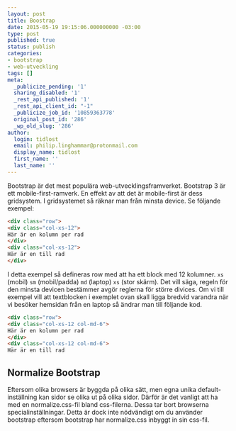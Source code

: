 ```yaml
---
layout: post
title: Boostrap
date: 2015-05-19 19:15:06.000000000 -03:00
type: post
published: true
status: publish
categories:
- bootstrap
- web-utveckling
tags: []
meta:
  _publicize_pending: '1'
  sharing_disabled: '1'
  _rest_api_published: '1'
  _rest_api_client_id: "-1"
  _publicize_job_id: '10859363778'
  original_post_id: '286'
  _wp_old_slug: '286'
author:
  login: tidlost
  email: philip.linghammar@protonmail.com
  display_name: tidlost
  first_name: ''
  last_name: ''
---
```

Bootstrap är det mest populära web-utvecklingsframverket. Bootstrap 3 är ett mobile-first-ramverk.
En effekt av att det är mobile-first är dess gridsystem. I gridsystemet så räknar man från minsta device. Se följande exempel:

```html
<div class="row">
<div class="col-xs-12">
Här är en kolumn per rad
</div>
<div class="col-xs-12">
Här är en till rad
</div>

```
I detta exempel så defineras row med att ha ett block med 12 kolumner. `xs` (mobil) `sm` (mobil/padda) `md` (laptop) `xs` (stor skärm). Det vill säga, regeln för den minsta devicen bestämmer avgör reglerna för större divices. Om vi till exempel vill att textblocken i exemplet ovan skall ligga bredvid varandra när vi besöker hemsidan från en laptop så ändrar man till följande kod.

```html
<div class="row">
<div class="col-xs-12 col-md-6">
Här är en kolumn per rad
</div>
<div class="col-xs-12 col-md-6">
Här är en till rad
```

## Normalize Bootstrap
Eftersom olika browsers är byggda på olika sätt, men egna unika default-inställning kan sidor se olika ut på olika sidor. Därför är det vanligt att ha med en normalize.css-fil bland css-filerna. Dessa tar bort browserna specialinställningar.
Detta är dock inte nödvändigt om du använder bootstrap eftersom bootstrap har normalize.css inbyggt in sin css-fil.
